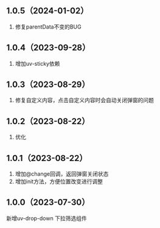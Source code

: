 ## 1.0.5（2024-01-02）
1. 修复parentData不变的BUG
## 1.0.4（2023-09-28）
1. 增加uv-sticky依赖
## 1.0.3（2023-08-29）
1. 修复自定义内容，点击自定义内容时会自动关闭弹窗的问题
## 1.0.2（2023-08-22）
1. 优化
## 1.0.1（2023-08-22）
1. 增加@change回调，返回弹窗关闭状态
2. 增加init方法，方便位置改变进行调整
## 1.0.0（2023-07-30）
新增uv-drop-down 下拉筛选组件
